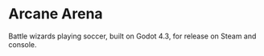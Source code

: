 # Arcane Arena

Battle wizards playing soccer, built on Godot 4.3, for release on Steam and console.



